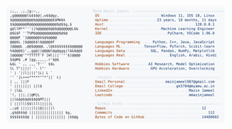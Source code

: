 <picture>
  <source srcset="https://raw.githubusercontent.com/mmazinjameel/mmazinjameel/main/dark_mode.svg?v=1758053467" media="(prefers-color-scheme: dark)">
  <img src="https://raw.githubusercontent.com/mmazinjameel/mmazinjameel/main/light_mode.svg?v=1758053467">
</picture>
